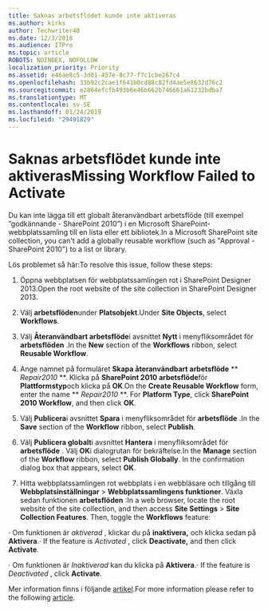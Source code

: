 ```yaml
---
title: Saknas arbetsflödet kunde inte aktiveras
ms.author: kirks
author: Techwriter40
ms.date: 12/3/2018
ms.audience: ITPro
ms.topic: article
ROBOTS: NOINDEX, NOFOLLOW
localization_priority: Priority
ms.assetid: e46ae8c5-3d81-457e-8c77-f7c1cbe267c4
ms.openlocfilehash: 33b92c2cae1f641b0cd88c82fd4ae5e8632d76c2
ms.sourcegitcommit: e2864efcfb493b6e46b662b746661a61232bdba7
ms.translationtype: MT
ms.contentlocale: sv-SE
ms.lasthandoff: 01/24/2019
ms.locfileid: "29491829"
---
```

# <a name="missing-workflow-failed-to-activate"></a><span data-ttu-id="58fe5-102">Saknas arbetsflödet kunde inte aktiveras</span><span class="sxs-lookup"><span data-stu-id="58fe5-102">Missing Workflow Failed to Activate</span></span>

<span data-ttu-id="58fe5-103">Du kan inte lägga till ett globalt återanvändbart arbetsflöde (till exempel ”godkännande - SharePoint 2010”) i en Microsoft SharePoint-webbplatssamling till en lista eller ett bibliotek.</span><span class="sxs-lookup"><span data-stu-id="58fe5-103">In a Microsoft SharePoint site collection, you can't add a globally reusable workflow (such as "Approval - SharePoint 2010") to a list or library.</span></span>
  
<span data-ttu-id="58fe5-104">Lös problemet så här:</span><span class="sxs-lookup"><span data-stu-id="58fe5-104">To resolve this issue, follow these steps:</span></span> 
  
1. <span data-ttu-id="58fe5-105">Öppna webbplatsen för webbplatssamlingen rot i SharePoint Designer 2013.</span><span class="sxs-lookup"><span data-stu-id="58fe5-105">Open the root website of the site collection in SharePoint Designer 2013.</span></span>
  
2. <span data-ttu-id="58fe5-106">Välj **arbetsflöden**under **Platsobjekt**.</span><span class="sxs-lookup"><span data-stu-id="58fe5-106">Under **Site Objects**, select **Workflows**.</span></span> 
  
3. <span data-ttu-id="58fe5-107">Välj **Återanvändbart arbetsflöde**i avsnittet **Nytt** i menyfliksområdet för **arbetsflöden** .</span><span class="sxs-lookup"><span data-stu-id="58fe5-107">In the **New** section of the **Workflows** ribbon, select **Reusable Workflow**.</span></span> 
  
4. <span data-ttu-id="58fe5-p101">Ange namnet på formuläret **Skapa återanvändbart arbetsflöde** \*\* *Repair2010* \*\*. Klicka på **SharePoint 2010 arbetsflöde**för **Plattformstyp**och klicka på **OK**.</span><span class="sxs-lookup"><span data-stu-id="58fe5-p101">On the **Create Reusable Workflow** form, enter the name \*\* *Repair2010* \*\*. For **Platform Type**, click **SharePoint 2010 Workflow**, and then click **OK**.</span></span> 
  
1. <span data-ttu-id="58fe5-110">Välj **Publicera**i avsnittet **Spara** i menyfliksområdet för **arbetsflöde** .</span><span class="sxs-lookup"><span data-stu-id="58fe5-110">In the **Save** section of the **Workflow** ribbon, select **Publish**.</span></span> 
  
2. <span data-ttu-id="58fe5-p102">Välj **Publicera globalt**i avsnittet **Hantera** i menyfliksområdet för **arbetsflöde** . Välj **OK**i dialogrutan för bekräftelse.</span><span class="sxs-lookup"><span data-stu-id="58fe5-p102">In the **Manage** section of the **Workflow** ribbon, select **Publish Globally**. In the confirmation dialog box that appears, select **OK**.</span></span> 
  
3. <span data-ttu-id="58fe5-p103">Hitta webbplatssamlingen rot webbplats i en webbläsare och tillgång till **Webbplatsinställningar** \> **Webbplatssamlingens funktioner**. Växla sedan funktionen **arbetsflöden** :</span><span class="sxs-lookup"><span data-stu-id="58fe5-p103">In a web browser, locate the root website of the site collection, and then access **Site Settings** \> **Site Collection Features**. Then, toggle the **Workflows** feature:</span></span> 
  
<span data-ttu-id="58fe5-115">· Om funktionen är *aktiverad* , klickar du på **inaktivera,** och klicka sedan på **Aktivera**.</span><span class="sxs-lookup"><span data-stu-id="58fe5-115">· If the feature is  *Activated*  , click **Deactivate,** and then click **Activate**.</span></span> 
  
<span data-ttu-id="58fe5-116">· Om funktionen är *Inaktiverad* kan du klicka på **Aktivera**.</span><span class="sxs-lookup"><span data-stu-id="58fe5-116">· If the feature is  *Deactivated*  , click **Activate**.</span></span> 
  
<span data-ttu-id="58fe5-117">Mer information finns i följande [artikel](https://go.microsoft.com/fwlink/?linkid=2047770&amp;clcid=0x409).</span><span class="sxs-lookup"><span data-stu-id="58fe5-117">For more information please refer to the following [article](https://go.microsoft.com/fwlink/?linkid=2047770&amp;clcid=0x409).</span></span>
  

